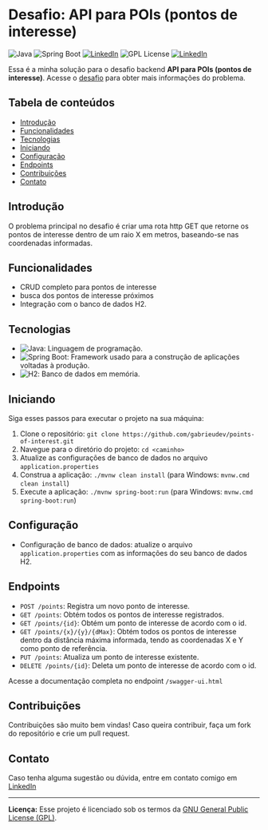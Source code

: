 # Desafio: API para POIs (pontos de interesse)

![Java](https://img.shields.io/badge/Java-8%2B-orange) ![Spring Boot](https://img.shields.io/badge/Spring%20Boot-3-green) [![LinkedIn](https://img.shields.io/badge/Connect%20on-LinkedIn-blue)](https://www.linkedin.com/in/joão-santos-1115a5304/)
![GPL License](https://img.shields.io/badge/License-GPL-blue) [![LinkedIn](https://img.shields.io/badge/Type-Challenge-purple)](https://github.com/backend-br/desafios/blob/master/points-of-interest/PROBLEM.md)

Essa é a minha solução para o desafio backend **API para POIs (pontos de interesse)**. Acesse o [desafio](https://github.com/backend-br/desafios/blob/master/points-of-interest/PROBLEM.md) para obter mais informações do problema.  

## Tabela de conteúdos

- [Introdução](#introdução)
- [Funcionalidades](#funcionalidades)
- [Tecnologias](#tecnologias)
- [Iniciando](#iniciando)
- [Configuração](#configuração)
- [Endpoints](#endpoints)
- [Contribuições](#contribuições)
- [Contato](#contato)

## Introdução

O problema principal no desafio é criar uma rota http GET que retorne os pontos de interesse dentro de um raio X em metros, baseando-se nas coordenadas informadas.

## Funcionalidades

- CRUD completo para pontos de interesse
- busca dos pontos de interesse próximos
- Integração com o banco de dados H2.

## Tecnologias

- ![Java](https://img.shields.io/badge/Java-8%2B-orange): Linguagem de programação.
- ![Spring Boot](https://img.shields.io/badge/Spring%20Boot-3-green): Framework usado para a construção de aplicações voltadas à produção.
- ![H2](https://img.shields.io/badge/H2-Database-blue): Banco de dados em memória.

## Iniciando

Siga esses passos para executar o projeto na sua máquina:

1. Clone o repositório: `git clone https://github.com/gabrieudev/points-of-interest.git`
2. Navegue para o diretório do projeto: `cd <caminho>`
3. Atualize as configurações de banco de dados no arquivo `application.properties`
4. Construa a aplicação: `./mvnw clean install` (para Windows: `mvnw.cmd clean install`)
5. Execute a aplicação: `./mvnw spring-boot:run` (para Windows: `mvnw.cmd spring-boot:run`)

## Configuração

- Configuração de banco de dados: atualize o arquivo `application.properties` com as informações do seu banco de dados H2.

## Endpoints

- `POST /points`: Registra um novo ponto de interesse.
- `GET /points`: Obtém todos os pontos de interesse registrados.
- `GET /points/{id}`: Obtém um ponto de interesse de acordo com o id.
- `GET /points/{x}/{y}/{dMax}`: Obtém todos os pontos de interesse dentro da distância máxima informada, tendo as coordenadas X e Y como ponto de referência.
- `PUT /points`: Atualiza um ponto de interesse existente.
- `DELETE /points/{id}`: Deleta um ponto de interesse de acordo com o id.

Acesse a documentação completa no endpoint `/swagger-ui.html`

## Contribuições

Contribuições são muito bem vindas! Caso queira contribuir, faça um fork do repositório e crie um pull request.

## Contato

Caso tenha alguma sugestão ou dúvida, entre em contato comigo em [LinkedIn](https://www.linkedin.com/in/gabrieudev/)

---

**Licença:** Esse projeto é licenciado sob os termos da [GNU General Public License (GPL)](LICENSE).
